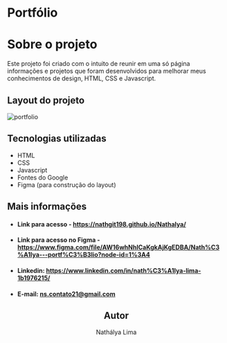 # Portfólio
# Sobre o projeto
Este projeto foi criado com o intuito de reunir em uma só página informações e projetos que foram desenvolvidos para melhorar meus conhecimentos de design, HTML, CSS e Javascript.

## Layout do projeto
![portfolio](https://user-images.githubusercontent.com/83317033/164793706-264435a7-cf77-4c24-9855-f5925516448c.png)

## Tecnologias utilizadas
- HTML
- CSS
- Javascript
- Fontes do Google
- Figma (para construção do layout)

## Mais informações
- #### Link para acesso - https://nathgit198.github.io/Nathalya/
- #### Link para acesso no Figma - https://www.figma.com/file/AW16whNhlCaKgkAjKgEDBA/Nath%C3%A1lya---portf%C3%B3lio?node-id=1%3A4

- #### Linkedin: https://www.linkedin.com/in/nath%C3%A1lya-lima-1b1976215/

- #### E-mail: ns.contato21@gmail.com

<h2 align="center">Autor</h2>
<p align="center">Nathálya Lima </p>
